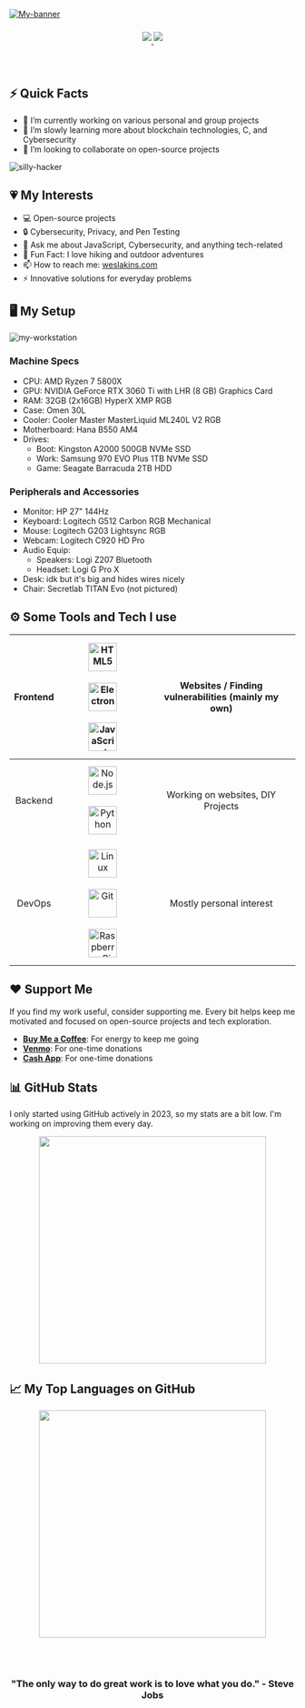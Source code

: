 <!--
Welcome to my GitHub README source! Glad you made it here. Crafting this was a delightful challenge.
-->

[![My-banner](https://firebasestorage.googleapis.com/v0/b/mern-blog-530c9.appspot.com/o/Neon%20Modern%20Cyber%20Punk%20YouTube%20Banner.png?alt=media&token=e5b5018c-336c-4f4f-b98b-d28058c6c509)](https://weslakins.com)

<h3 Zillennial, attorney, & dog dad ⚖️👨‍💻</h3>
<div align="center">

  <!--
  Active here:
  -->

  <a href="https://twitter.com/WeslenLakins" target="_blank">
    <img src="https://img.shields.io/badge/Twitter-1DA1F2?style=for-the-badge&logo=twitter&logoColor=white" style="margin-bottom: 5px;"/>
  </a>
  <a href="https://steamcommunity.com/id/weslenlakins/" target="_blank">
    <img src="https://img.shields.io/badge/Steam-171A21?style=for-the-badge&logo=steam&logoColor=white" style="margin-bottom: 5px;"/>
  </a>

</div>

</div>
<br><br>

## ⚡️ Quick Facts

- 🔭 I’m currently working on various personal and group projects
- 🌱 I’m slowly learning more about blockchain technologies, C, and Cybersecurity
- 👯 I’m looking to collaborate on open-source projects

![silly-hacker](https://media0.giphy.com/media/v1.Y2lkPTc5MGI3NjExcHd1MGlmYTUwcGg4eXlpdXZhYmM5OW95NGE0NG15NnR6YjUxdHptNSZlcD12MV9pbnRlcm5hbF9naWZfYnlfaWQmY3Q9Zw/YQitE4YNQNahy/giphy.gif)

## :heartpulse: My Interests

- :computer: Open-source projects
- :lock: Cybersecurity, Privacy, and Pen Testing
- 💬 Ask me about JavaScript, Cybersecurity, and anything tech-related
- 🎉 Fun Fact: I love hiking and outdoor adventures
- 📫 How to reach me: [weslakins.com](https://weslakins.com)
- :zap: Innovative solutions for everyday problems

## 🖥️ My Setup

![my-workstation](https://firebasestorage.googleapis.com/v0/b/mern-blog-530c9.appspot.com/o/wtl-setup-2024.jpg?alt=media&token=781715cc-4ff8-448e-82b5-13e1c2e1535a)

### Machine Specs

- CPU: AMD Ryzen 7 5800X
- GPU: NVIDIA GeForce RTX 3060 Ti with LHR (8 GB) Graphics Card
- RAM: 32GB (2x16GB) HyperX XMP RGB
- Case: Omen 30L
- Cooler: Cooler Master MasterLiquid ML240L V2 RGB
- Motherboard: Hana B550 AM4
- Drives:
  - Boot: Kingston A2000 500GB NVMe SSD
  - Work: Samsung 970 EVO Plus 1TB NVMe SSD
  - Game: Seagate Barracuda 2TB HDD

### Peripherals and Accessories

- Monitor: HP 27" 144Hz
- Keyboard: Logitech G512 Carbon RGB Mechanical
- Mouse: Logitech G203 Lightsync RGB
- Webcam: Logitech C920 HD Pro
- Audio Equip:
  - Speakers: Logi Z207 Bluetooth
  - Headset: Logi G Pro X
- Desk: idk but it's big and hides wires nicely
- Chair: Secretlab TITAN Evo (not pictured)

## ⚙️ Some Tools and Tech I use

| Frontend |           <img style="margin: 10px" src="https://profilinator.rishav.dev/skills-assets/html5-original-wordmark.svg" alt="HTML5" height="50" /> <img style="margin: 10px" src="https://profilinator.rishav.dev/skills-assets/electron-original.svg" alt="Electron" height="50" /> <img style="margin: 10px" src="https://profilinator.rishav.dev/skills-assets/javascript-original.svg" alt="JavaScript" height="50" />           | Websites / Finding vulnerabilities (mainly my own) |
| :------: | :------------------------------------------------------------------------------------------------------------------------------------------------------------------------------------------------------------------------------------------------------------------------------------------------------------------------------------------------------------------------------------------------------------------------------: | :------------------------------------------------: |
| Backend  |                                                                              <img style="margin: 10px" src="https://profilinator.rishav.dev/skills-assets/nodejs-original-wordmark.svg" alt="Node.js" height="50" /> <img style="margin: 10px" src="https://profilinator.rishav.dev/skills-assets/python-original.svg" alt="Python" height="50" />                                                                               |         Working on websites, DIY Projects          |
|  DevOps  | <img style="margin: 10px" src="https://profilinator.rishav.dev/skills-assets/linux-original.svg" alt="Linux" height="50" /> <img style="margin: 10px" src="https://profilinator.rishav.dev/skills-assets/git-scm-icon.svg" alt="Git" height="50" /> <img style="margin: 10px" src="https://upload.wikimedia.org/wikipedia/de/thumb/c/cb/Raspberry_Pi_Logo.svg/570px-Raspberry_Pi_Logo.svg.png" alt="Raspberry Pi" height="50" /> |              Mostly personal interest              |

## ❤️ Support Me

<p>If you find my work useful, consider supporting me. Every bit helps keep me motivated and focused on open-source projects and tech exploration.</p>

- **[Buy Me a Coffee](https://buymeacoffee.com/weslenlakins
)**: For energy to keep me going
- **[Venmo](https://venmo.com/u/Weslen-Lakins)**: For one-time donations
- **[Cash App](https://cash.app/$WeslenLakins)**: For one-time donations

## 📊 GitHub Stats

I only started using GitHub actively in 2023, so my stats are a bit low. I'm working on improving them every day.

<p align="center">
  <img src="https://github-readme-stats.vercel.app/api?username=WeslenLakins&show_icons=true&theme=radical" width="400">
</p>

## 📈 My Top Languages on GitHub

<p align="center">
  <img src="https://github-readme-stats.vercel.app/api/top-langs/?username=WeslenLakins&layout=compact&theme=radical" width="400">

<br></br>

<div align="center">
  <h3>"The only way to do great work is to love what you do." - Steve Jobs</h3>
</div>
